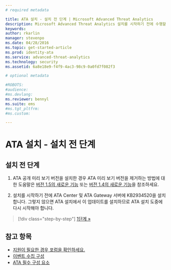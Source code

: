 ```yaml
---
# required metadata

title: ATA 설치 - 설치 전 단계 | Microsoft Advanced Threat Analytics
description: Microsoft Advanced Threat Analytics 설치를 시작하기 전에 수행할 단계
keywords:
author: rkarlin
manager: stevenpo
ms.date: 04/28/2016
ms.topic: get-started-article
ms.prod: identity-ata
ms.service: advanced-threat-analytics
ms.technology: security
ms.assetid: 6a8e18e9-f4f9-4ac3-98c9-0a0fd7f082f3

# optional metadata

#ROBOTS:
#audience:
#ms.devlang:
ms.reviewer: bennyl
ms.suite: ems
#ms.tgt_pltfrm:
#ms.custom:

---
```


# ATA 설치 - 설치 전 단계

## 설치 전 단계

1.  ATA 공개 미리 보기 버전을 설치한 경우 ATA 미리 보기 버전을 제거하는 방법에 대한 도움말은 [버전 1.5의 새로운 기능](whats-new-version-1.5.md) 또는 [버전 1.4의 새로운 기능](whats-new-version-1.4.md)을 참조하세요.

2.  설치를 시작하기 전에 ATA Center 및 ATA Gateway 서버에 KB2934520을 설치합니다. 그렇지 않으면 ATA 설치에서 이 업데이트를 설치하므로 ATA 설치 도중에 다시 시작해야 합니다.

>[!div class="step-by-step"]
[1단계 »](install-ata-step1.md)


## 참고 항목

- [지원이 필요한 경우 포럼을 확인하세요.](https://social.technet.microsoft.com/Forums/security/en-US/home?forum=mata)
- [이벤트 수집 구성](/advanced-threat-analytics/plandesign/configure-event-collection)
- [ATA 필수 구성 요소](/advanced-threat-analytics/plandesign/ata-prerequisites)


<!--HONumber=Apr16_HO2-->


